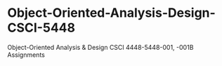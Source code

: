 # Object-Oriented-Analysis-Design-CSCI-5448
Object-Oriented Analysis &amp; Design CSCI 4448-5448-001, -001B Assignments
